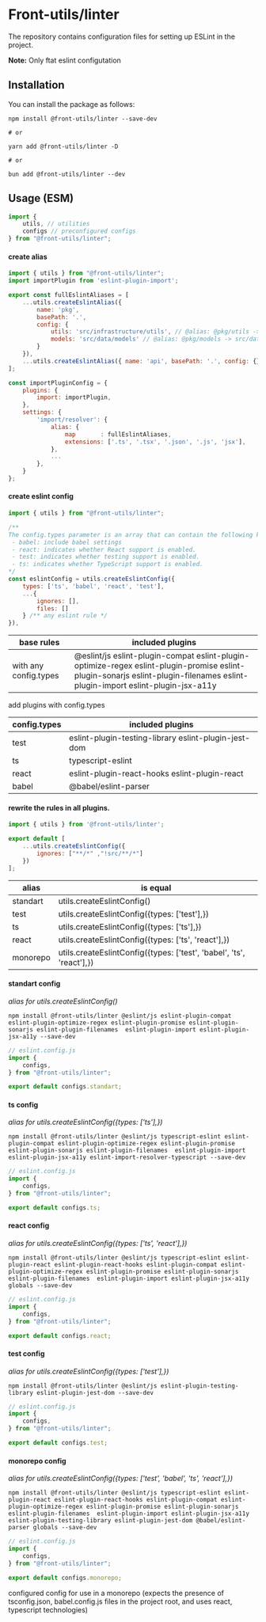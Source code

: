 # Front-utils/linter

The repository contains configuration files for setting up ESLint in the project.

**Note:** Only ftat eslint configutation

## Installation

You can install the package as follows:

```
npm install @front-utils/linter --save-dev

# or

yarn add @front-utils/linter -D

# or

bun add @front-utils/linter --dev
```

## Usage (ESM)

```js
import {
    utils, // utilities
    configs // preconfigured configs
} from "@front-utils/linter";

```

#### create alias

```js
import { utils } from "@front-utils/linter";
import importPlugin from 'eslint-plugin-import';

export const fullEslintAliases = [
    ...utils.createEslintAlias({ 
        name: 'pkg', 
        basePath: '.', 
        config: {
            utils: 'src/infrastructure/utils', // @alias: @pkg/utils -> src/infrastructure/utils
            models: 'src/data/models' // @alias: @pkg/models -> src/data/models
        } 
    }),
    ...utils.createEslintAlias({ name: 'api', basePath: '.', config: {} }),
];

const importPluginConfig = {
    plugins: {
        import: importPlugin,
    },
    settings: {
        'import/resolver': {
            alias: {
                map       : fullEslintAliases,
                extensions: ['.ts', '.tsx', '.json', '.js', 'jsx'],
            },
            ...
        },
    }
};
```

#### create eslint config
```js
import { utils } from "@front-utils/linter";

/** 
The config.types parameter is an array that can contain the following keys:
 - babel: include babel settings
 - react: indicates whether React support is enabled.
 - test: indicates whether testing support is enabled.
 - ts: indicates whether TypeScript support is enabled.
*/
const eslintConfig = utils.createEslintConfig({
    types: ['ts', 'babel', 'react', 'test'],
    ...{
        ignores: [],
        files: []
    } /** any eslint rule */
}),
```

| base rules            | included plugins                                                                                                                                                              |
| --------------------- | ----------------------------------------------------------------------------------------------------------------------------------------------------------------------------- |
| with any config.types | @eslint/js eslint-plugin-compat eslint-plugin-optimize-regex eslint-plugin-promise eslint-plugin-sonarjs eslint-plugin-filenames  eslint-plugin-import eslint-plugin-jsx-a11y |

add plugins with config.types

| config.types | included plugins                                     |
| ------------ | ---------------------------------------------------- |
| test         | eslint-plugin-testing-library eslint-plugin-jest-dom |
| ts           | typescript-eslint                                    |
| react        | eslint-plugin-react-hooks eslint-plugin-react        |
| babel        | @babel/eslint-parser                                 |


#### rewrite the rules in all plugins.
```js
import { utils } from '@front-utils/linter';

export default [
    ...utils.createEslintConfig({
        ignores: ["**/*" ,"!src/**/*"]
    })
]; 
```

| alias    | is equal                                                             |
| -------- | -------------------------------------------------------------------- |
| standart | utils.createEslintConfig()                                           |
| test     | utils.createEslintConfig({types: ['test'],})                         |
| ts       | utils.createEslintConfig({types: ['ts'],})                           |
| react    | utils.createEslintConfig({types: ['ts', 'react'],})                  |
| monorepo | utils.createEslintConfig({types: ['test', 'babel', 'ts', 'react'],}) |

#### standart config
 
_alias for utils.createEslintConfig()_

```
npm install @front-utils/linter @eslint/js eslint-plugin-compat eslint-plugin-optimize-regex eslint-plugin-promise eslint-plugin-sonarjs eslint-plugin-filenames  eslint-plugin-import eslint-plugin-jsx-a11y --save-dev
```

```js
// eslint.config.js
import {
    configs,
} from "@front-utils/linter";

export default configs.standart;
```

#### ts config

_alias for utils.createEslintConfig({types: ['ts'],})_

```
npm install @front-utils/linter @eslint/js typescript-eslint eslint-plugin-compat eslint-plugin-optimize-regex eslint-plugin-promise eslint-plugin-sonarjs eslint-plugin-filenames  eslint-plugin-import eslint-plugin-jsx-a11y eslint-import-resolver-typescript --save-dev
```

```js
// eslint.config.js
import {
    configs,
} from "@front-utils/linter";

export default configs.ts;
```

#### react config 

_alias for utils.createEslintConfig({types: ['ts', 'react'],})_

```
npm install @front-utils/linter @eslint/js typescript-eslint eslint-plugin-react eslint-plugin-react-hooks eslint-plugin-compat eslint-plugin-optimize-regex eslint-plugin-promise eslint-plugin-sonarjs eslint-plugin-filenames  eslint-plugin-import eslint-plugin-jsx-a11y globals --save-dev
```

```js
// eslint.config.js
import {
    configs,
} from "@front-utils/linter";

export default configs.react;
```

#### test config 

_alias for utils.createEslintConfig({types: ['test'],})_

```
npm install @front-utils/linter @eslint/js eslint-plugin-testing-library eslint-plugin-jest-dom --save-dev
```

```js
// eslint.config.js
import {
    configs,
} from "@front-utils/linter";

export default configs.test;
```

#### monorepo config 

_alias for utils.createEslintConfig({types: ['test', 'babel', 'ts', 'react'],})_


```
npm install @front-utils/linter @eslint/js typescript-eslint eslint-plugin-react eslint-plugin-react-hooks eslint-plugin-compat eslint-plugin-optimize-regex eslint-plugin-promise eslint-plugin-sonarjs eslint-plugin-filenames  eslint-plugin-import eslint-plugin-jsx-a11y eslint-plugin-testing-library eslint-plugin-jest-dom @babel/eslint-parser globals --save-dev
```

```js
// eslint.config.js
import {
    configs,
} from "@front-utils/linter";

export default configs.monorepo;
```

configured config for use in a monorepo (expects the presence of tsconfig.json, babel.config.js files in the project root, and uses react, typescript technologies)
